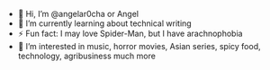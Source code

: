 - 👋 Hi, I’m @angelar0cha or Angel 
- 🌱 I’m currently learning about technical writing
- ⚡ Fun fact: I may love Spider-Man, but I have arachnophobia
- 👀 I’m interested in music, horror movies, Asian series, spicy food, technology, agribusiness much more

<!---
angelar0cha/angelar0cha is a ✨ special ✨ repository because its `README.md` (this file) appears on your GitHub profile.
You can click the Preview link to take a look at your changes.
--->
